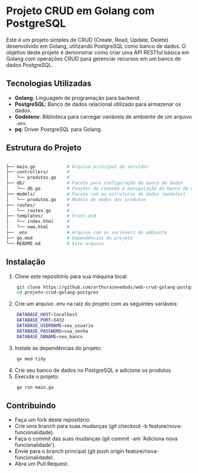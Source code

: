 # Projeto CRUD em Golang com PostgreSQL

Este é um projeto simples de CRUD (Create, Read, Update, Delete) desenvolvido em Golang, utilizando PostgreSQL como banco de dados. O objetivo deste projeto é demonstrar como criar uma API RESTful básica em Golang com operações CRUD para gerenciar recursos em um banco de dados PostgreSQL.

## Tecnologias Utilizadas

- **Golang**: Linguagem de programação para backend.
- **PostgreSQL**: Banco de dados relacional utilizado para armazenar os dados.
- **Godotenv**: Biblioteca para carregar variáveis de ambiente de um arquivo `.env`.
- **pq**: Driver PostgreSQL para Golang.

## Estrutura do Projeto

```bash

├── main.go            # Arquivo principal do servidor
├── controllers/       # 
│   └── produtos.go    # 
├── db/                # Pacote para configuração do banco de dados
│   └── db.go          # Funções de conexão e manipulação do banco de dados
├── models/            # Pacote com as estruturas de dados (modelos)
│   └── produtos.go    # Modelo de dados dos produtos
├── routes/            # 
│   └── routes.go      # 
├── templates/         # Front-end
│   └── index.html     # 
│   └── new.html       #
├── .env               # Arquivo com as variáveis de ambiente
├── go.mod             # Dependências do projeto
└── README.md          # Este arquivo
```

## Instalação
1. Clone este repositório para sua máquina local:
```bash
    git clone https://github.com/arthurazevedods/web-crud-golang-postgres.git
    cd projeto-crud-golang-postgres
```
2. Crie um arquivo .env na raiz do projeto com as seguintes variáveis:
```bash
    DATABASE_HOST=localhost
    DATABASE_PORT=5432
    DATABASE_USERNAME=seu_usuario
    DATABASE_PASSWORD=sua_senha
    DATABASE_DBNAME=seu_banco
```
3. Instale as dependências do projeto:
```bash
    go mod tidy
```
4. Crie seu banco de dados no PostgreSQL e adicione os produtos
5. Execute o projeto:
```bash
    go run main.go
```

## Contribuindo
- Faça um fork deste repositório.
- Crie uma branch para suas mudanças (git checkout -b feature/nova-funcionalidade).
- Faça o commit das suas mudanças (git commit -am 'Adiciona nova funcionalidade').
- Envie para o branch principal (git push origin feature/nova-funcionalidade).
- Abra um Pull Request.
